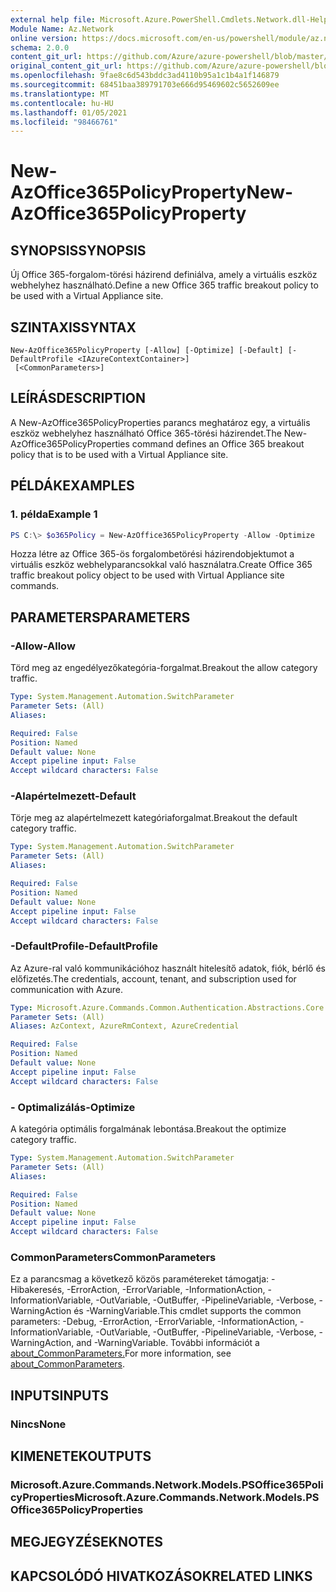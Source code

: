 ```yaml
---
external help file: Microsoft.Azure.PowerShell.Cmdlets.Network.dll-Help.xml
Module Name: Az.Network
online version: https://docs.microsoft.com/en-us/powershell/module/az.network/new-azoffice365policyproperty
schema: 2.0.0
content_git_url: https://github.com/Azure/azure-powershell/blob/master/src/Network/Network/help/New-AzOffice365PolicyProperty.md
original_content_git_url: https://github.com/Azure/azure-powershell/blob/master/src/Network/Network/help/New-AzOffice365PolicyProperty.md
ms.openlocfilehash: 9fae8c6d543bddc3ad4110b95a1c1b4a1f146879
ms.sourcegitcommit: 68451baa389791703e666d95469602c5652609ee
ms.translationtype: MT
ms.contentlocale: hu-HU
ms.lasthandoff: 01/05/2021
ms.locfileid: "98466761"
---
```

# <span data-ttu-id="d09ac-101">New-AzOffice365PolicyProperty</span><span class="sxs-lookup"><span data-stu-id="d09ac-101">New-AzOffice365PolicyProperty</span></span>

## <span data-ttu-id="d09ac-102">SYNOPSIS</span><span class="sxs-lookup"><span data-stu-id="d09ac-102">SYNOPSIS</span></span>
<span data-ttu-id="d09ac-103">Új Office 365-forgalom-törési házirend definiálva, amely a virtuális eszköz webhelyhez használható.</span><span class="sxs-lookup"><span data-stu-id="d09ac-103">Define a new Office 365 traffic breakout policy to be used with a Virtual Appliance site.</span></span>

## <span data-ttu-id="d09ac-104">SZINTAXIS</span><span class="sxs-lookup"><span data-stu-id="d09ac-104">SYNTAX</span></span>

```
New-AzOffice365PolicyProperty [-Allow] [-Optimize] [-Default] [-DefaultProfile <IAzureContextContainer>]
 [<CommonParameters>]
```

## <span data-ttu-id="d09ac-105">LEÍRÁS</span><span class="sxs-lookup"><span data-stu-id="d09ac-105">DESCRIPTION</span></span>
<span data-ttu-id="d09ac-106">A New-AzOffice365PolicyProperties parancs meghatároz egy, a virtuális eszköz webhelyhez használható Office 365-törési házirendet.</span><span class="sxs-lookup"><span data-stu-id="d09ac-106">The New-AzOffice365PolicyProperties command defines an Office 365 breakout policy that is to be used with a Virtual Appliance site.</span></span> 

## <span data-ttu-id="d09ac-107">PÉLDÁK</span><span class="sxs-lookup"><span data-stu-id="d09ac-107">EXAMPLES</span></span>

### <span data-ttu-id="d09ac-108">1. példa</span><span class="sxs-lookup"><span data-stu-id="d09ac-108">Example 1</span></span>
```powershell
PS C:\> $o365Policy = New-AzOffice365PolicyProperty -Allow -Optimize 
```

<span data-ttu-id="d09ac-109">Hozza létre az Office 365-ös forgalombetörési házirendobjektumot a virtuális eszköz webhelyparancsokkal való használatra.</span><span class="sxs-lookup"><span data-stu-id="d09ac-109">Create Office 365 traffic breakout policy object to be used with Virtual Appliance site commands.</span></span>

## <span data-ttu-id="d09ac-110">PARAMETERS</span><span class="sxs-lookup"><span data-stu-id="d09ac-110">PARAMETERS</span></span>

### <span data-ttu-id="d09ac-111">-Allow</span><span class="sxs-lookup"><span data-stu-id="d09ac-111">-Allow</span></span>
<span data-ttu-id="d09ac-112">Törd meg az engedélyezőkategória-forgalmat.</span><span class="sxs-lookup"><span data-stu-id="d09ac-112">Breakout the allow category traffic.</span></span>

```yaml
Type: System.Management.Automation.SwitchParameter
Parameter Sets: (All)
Aliases:

Required: False
Position: Named
Default value: None
Accept pipeline input: False
Accept wildcard characters: False
```

### <span data-ttu-id="d09ac-113">-Alapértelmezett</span><span class="sxs-lookup"><span data-stu-id="d09ac-113">-Default</span></span>
<span data-ttu-id="d09ac-114">Törje meg az alapértelmezett kategóriaforgalmat.</span><span class="sxs-lookup"><span data-stu-id="d09ac-114">Breakout the default category traffic.</span></span>

```yaml
Type: System.Management.Automation.SwitchParameter
Parameter Sets: (All)
Aliases:

Required: False
Position: Named
Default value: None
Accept pipeline input: False
Accept wildcard characters: False
```

### <span data-ttu-id="d09ac-115">-DefaultProfile</span><span class="sxs-lookup"><span data-stu-id="d09ac-115">-DefaultProfile</span></span>
<span data-ttu-id="d09ac-116">Az Azure-ral való kommunikációhoz használt hitelesítő adatok, fiók, bérlő és előfizetés.</span><span class="sxs-lookup"><span data-stu-id="d09ac-116">The credentials, account, tenant, and subscription used for communication with Azure.</span></span>

```yaml
Type: Microsoft.Azure.Commands.Common.Authentication.Abstractions.Core.IAzureContextContainer
Parameter Sets: (All)
Aliases: AzContext, AzureRmContext, AzureCredential

Required: False
Position: Named
Default value: None
Accept pipeline input: False
Accept wildcard characters: False
```

### <span data-ttu-id="d09ac-117">- Optimalizálás</span><span class="sxs-lookup"><span data-stu-id="d09ac-117">-Optimize</span></span>
<span data-ttu-id="d09ac-118">A kategória optimális forgalmának lebontása.</span><span class="sxs-lookup"><span data-stu-id="d09ac-118">Breakout the optimize category traffic.</span></span>

```yaml
Type: System.Management.Automation.SwitchParameter
Parameter Sets: (All)
Aliases:

Required: False
Position: Named
Default value: None
Accept pipeline input: False
Accept wildcard characters: False
```

### <span data-ttu-id="d09ac-119">CommonParameters</span><span class="sxs-lookup"><span data-stu-id="d09ac-119">CommonParameters</span></span>
<span data-ttu-id="d09ac-120">Ez a parancsmag a következő közös paramétereket támogatja: -Hibakeresés, -ErrorAction, -ErrorVariable, -InformationAction, -InformationVariable, -OutVariable, -OutBuffer, -PipelineVariable, -Verbose, -WarningAction és -WarningVariable.</span><span class="sxs-lookup"><span data-stu-id="d09ac-120">This cmdlet supports the common parameters: -Debug, -ErrorAction, -ErrorVariable, -InformationAction, -InformationVariable, -OutVariable, -OutBuffer, -PipelineVariable, -Verbose, -WarningAction, and -WarningVariable.</span></span> <span data-ttu-id="d09ac-121">További információt a [about_CommonParameters.](http://go.microsoft.com/fwlink/?LinkID=113216)</span><span class="sxs-lookup"><span data-stu-id="d09ac-121">For more information, see [about_CommonParameters](http://go.microsoft.com/fwlink/?LinkID=113216).</span></span>

## <span data-ttu-id="d09ac-122">INPUTS</span><span class="sxs-lookup"><span data-stu-id="d09ac-122">INPUTS</span></span>

### <span data-ttu-id="d09ac-123">Nincs</span><span class="sxs-lookup"><span data-stu-id="d09ac-123">None</span></span>

## <span data-ttu-id="d09ac-124">KIMENETEK</span><span class="sxs-lookup"><span data-stu-id="d09ac-124">OUTPUTS</span></span>

### <span data-ttu-id="d09ac-125">Microsoft.Azure.Commands.Network.Models.PSOffice365PolicyProperties</span><span class="sxs-lookup"><span data-stu-id="d09ac-125">Microsoft.Azure.Commands.Network.Models.PSOffice365PolicyProperties</span></span>

## <span data-ttu-id="d09ac-126">MEGJEGYZÉSEK</span><span class="sxs-lookup"><span data-stu-id="d09ac-126">NOTES</span></span>

## <span data-ttu-id="d09ac-127">KAPCSOLÓDÓ HIVATKOZÁSOK</span><span class="sxs-lookup"><span data-stu-id="d09ac-127">RELATED LINKS</span></span>
